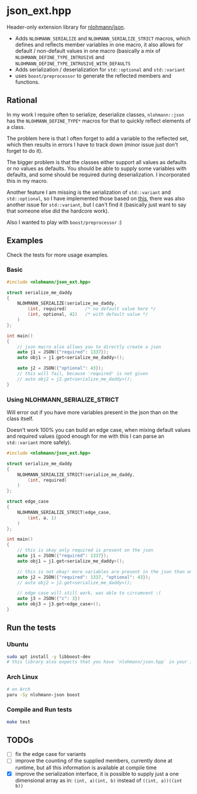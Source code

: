 # json_ext.hpp

Header-only extension library for [nlohmann/json](https://github.com/nlohmann/json).

- Adds `NLOHMANN_SERIALIZE` and `NLOHMANN_SERIALIZE_STRICT` macros, which defines and reflects member variables in one macro, it also allows for default / non-default values in one macro (basically a mix of `NLOHMANN_DEFINE_TYPE_INTRUSIVE` and `NLOHMANN_DEFINE_TYPE_INTRUSIVE_WITH_DEFAULTS`
- Adds serialization / deserialization for `std::optional` and `std::variant`
- uses `boost/preprocessor` to generate the reflected members and functions.

## Rational

In my work I require often to serialize, deserialize classes, `nlohmann::json` has the `NLOHMANN_DEFINE_TYPE*` macros for that to quickly reflect elements of a class.

The problem here is that I often forget to add a variable to the reflected set, which then results in errors I have to track down (minor issue just don't forget to do it).

The bigger problem is that the classes either support all values as defaults or no values as defaults. You should be able to supply some variables with defaults, and some should be required during deserialization. I incorporated this in my macro.

Another feature I am missing is the serialization of `std::variant` and `std::optional`, so I have implemented those based on [this](https://github.com/nlohmann/json#how-do-i-convert-third-party-types), there was also another issue for `std::variant`, but I can't find it (basically just want to say that someone else did the hardcore work).

Also I wanted to play with `boost/preprocessor` :)

## Examples

Check the tests for more usage examples.

### Basic

```cpp
#include <nlohmann/json_ext.hpp>

struct serialize_me_daddy
{
    NLOHMANN_SERIALIZE(serialize_me_daddy,
        (int, required)       /* no default value here */
        (int, optional, 42)   /* with default value */
    )
};

int main()
{
    // json macro also allows you to directly create a json
    auto j1 = JSON({"required": 1337});
    auto obj1 = j1.get<serialize_me_daddy>();

    auto j2 = JSON({"optional": 43});
    // this will fail, because 'required' is not given
    // auto obj2 = j2.get<serialize_me_daddy>();
}
```

### Using NLOHMANN_SERIALIZE_STRICT

Will error out if you have more variables present in the json than on the class itself.

Doesn't work 100% you can build an edge case, when mixing default values and required values (good enough for me with this I can parse an `std::variant` more safely).

```cpp
#include <nlohmann/json_ext.hpp>

struct serialize_me_daddy
{
    NLOHMANN_SERIALIZE_STRICT(serialize_me_daddy,
        (int, required)
    )
};

struct edge_case
{
    NLOHMANN_SERIALIZE_STRICT(edge_case,
        (int, a, 1)
    )
};

int main()
{
    // this is okay only required is present on the json
    auto j1 = JSON({"required": 1337});
    auto obj1 = j1.get<serialize_me_daddy>();

    // this is not okay! more variables are present in the json than on the cls itself
    auto j2 = JSON({"required": 1337, "optional": 43});
    // auto obj2 = j2.get<serialize_me_daddy>();

    // edge case will still work, was able to circumvent :(
    auto j3 = JSON({"c": 3})
    auto obj3 = j3.get<edge_case>();
}
```

## Run the tests

### Ubuntu

```bash
sudo apt install -y libboost-dev
# this library also expects that you have `nlohmann/json.hpp` in your include directories
```

### Arch Linux

```bash
# on Arch
paru -Sy nlohmann-json boost
```

### Compile and Run tests

```bash
make test
```

## TODOs

- [ ] fix the edge case for variants
- [ ] improve the counting of the supplied members, currently done at runtime, but all this information is available at compile time
- [X] improve the serialization interface, it is possible to supply just a one dimensional array as in: `(int, a)(int, b)` instead of `((int, a))((int b))`
